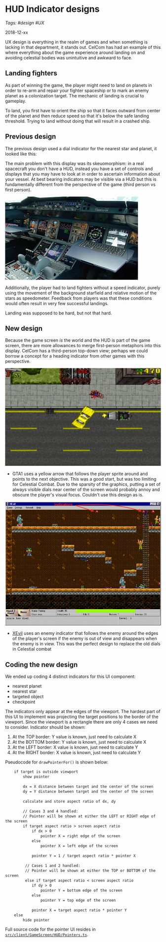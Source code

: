 # HUD Indicator designs
_Tags: #design #UX_
 
2018-12-xx

UX design is everything in the realm of games and when something is lacking in that
department, it stands out. CelCom has had an example of this where everything about
the game experience around landing on and avoiding celestial bodies was unintuitive
and awkward to face.

## Landing fighters

As part of winning the game, the player might need to land on planets in order to re-arm and
repair your fighter spaceship or to mark an enemy planet as a colonization target.
The mechanic of landing is crucial to gameplay.

To land, you first have to orient the ship so that it faces outward from center
of the planet and then reduce speed so that it's below the safe landing threshold. Trying
to land without doing that will result in a crashed ship.

## Previous design

The previous design used a dial indicator for the nearest star and planet, it looked like this:


The main problem with this display was its skeuomorphism: in a real spacecraft you don't have a
HUD, instead you have a set of controls and displays that you may have to look at in order to
ascertain information about your vessel. At best bearing indicators may be visible via a HUD but this
is fundamentally different from the perspective of the game (third person vs first person).

![A380 cockpit](images/a380.jpg)

Additionally, the player had to land fighters without a speed indicator, purely using the
movement of the background starfield and relative motion of the stars as speedometer. Feedback
from players was that these conditions would often result in very few successful landings.

Landing was supposed to be hard, but not that hard.  

## New design

Because the game screen *is* the world and the HUD is part of the game screen, there are
more allowances to merge first-person metaphors into this display. CelCom has a third-person 
top-down view; perhaps we could borrow a concept for a heading indicator from other games with this
perspective.

![GTA mission indicator](images/gta-indicator.png)  

- GTA1 uses a yellow arrow that follows the player sprite around and points to the next objective. This
was a good start, but was too limiting for Celestial Combat. Due to the sparsity of the graphics,
putting a set of always visible dials near center of the screen would probably annoy and 
obscure the player's visual focus. Couldn't use this design as is.

![XEvil enemy indicator](images/xevil-indicator.gif)

- [XEvil](https://www.xevil.com) uses an enemy indicator that follows the enemy around the edges of
the player's screen if the enemy is out of view and disappears when the enemy is in view. This was
the perfect design to replace the old dials in Celestial combat  

## Coding the new design 

We ended up coding 4 distinct indicators for this UI component:
- nearest planet
- nearest star 
- targeted object
- checkpoint

The indicators only appear at the edges of the viewport. The hardest part of this UI to implement was
projecting the target positions to the border of the viewport. Since the viewport is a rectangle there
are only 4 cases we need to consider. Indicator should be shown:

1. At the TOP border: Y value is known, just need to calculate X
2. At the BOTTOM border: Y value is known, just need to calculate X
3. At the LEFT border: X value is known, just need to calculate Y
4. At the RIGHT border: X value is known, just need to calculate Y

Pseudocode for `drawPointerFor()` is shown below:

```
    if target is outside viewport
        show pointer
    
        dx = X distance between target and the center of the screen 
        dy = Y distance between target and the center of the screen
        
        calculate and store aspect ratio of dx, dy
        
        // Cases 3 and 4 handled:
        // Pointer will be shown at either the LEFT or RIGHT edge of the screen
        if target aspect ratio > screen aspect ratio
            if dx > 0
                pointer X = right edge of the screen
            else
                pointer X = left edge of the screen
                
            pointer Y = 1 / target aspect ratio * pointer X
         
         // Cases 1 and 2 handled:
         // Pointer will be shown at either the TOP or BOTTOM of the screen
         else if target aspect ratio < screen aspect ratio
            if dy > 0
                pointer Y = bottom edge of the screen
            else
                pointer Y = top edge of the screen
                
            pointer X = target aspect ratio * pointer Y         
    else 
        hide pointer
```

Full source code for the pointer UI resides in [`src/client/GameScreen/HUD/Pointers.ts`](https://github.com/jsyang/celestial/blob/master/src/client/GameScreen/HUD/Pointers.ts).
